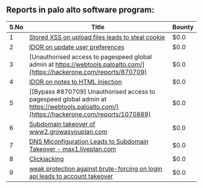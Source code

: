 ## Reports in palo alto software program:
| S.No | Title | Bounty |
| ---- | ----- | ------ |
| 1 | [Stored XSS on upload files leads to steal cookie](https://hackerone.com/reports/765679) | $0.0 |
| 2 | [IDOR on update user preferences](https://hackerone.com/reports/854290) | $0.0 |
| 3 | [Unauthorised access to pagespeed global admin at https://webtools.paloalto.com/](https://hackerone.com/reports/870709) | $0.0 |
| 4 | [IDOR on notes to HTML injection](https://hackerone.com/reports/914331) | $0.0 |
| 5 | [[Bypass #870709] Unauthorised access to pagespeed global admin at https://webtools.paloalto.com/](https://hackerone.com/reports/1070889) | $0.0 |
| 6 | [Subdomain takeover of www2.growasyouplan.com](https://hackerone.com/reports/1179193) | $0.0 |
| 7 | [DNS Miconfiguration Leads to Subdomain Takeover  - max1.liveplan.com](https://hackerone.com/reports/1294492) | $0.0 |
| 8 | [ Clickjacking](https://hackerone.com/reports/688546) | $0.0 |
| 9 | [weak protection against brute-forcing on login api leads to account takeover ](https://hackerone.com/reports/766875) | $0.0 |